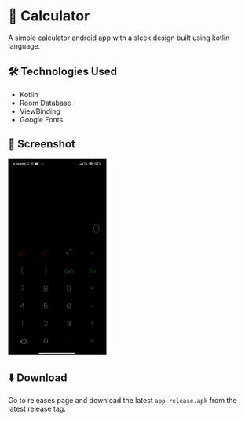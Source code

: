 # 🟰 Calculator

A simple calculator android app with a sleek design built using kotlin language.

## 🛠️ Technologies Used

- Kotlin
- Room Database
- ViewBinding
- Google Fonts

## 🌠 Screenshot

<img src="screenshot/screen.png" height="400px" width="200px" />

## ⬇️ Download

Go to releases page and download the latest `app-release.apk` from the latest release tag.

